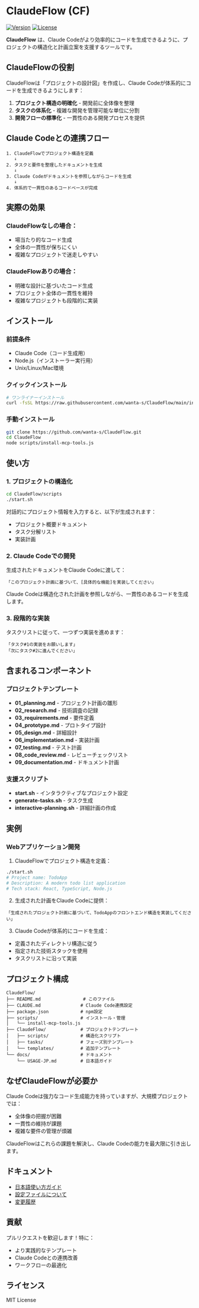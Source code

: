 # ClaudeFlow (CF)

[![Version](https://img.shields.io/badge/version-2.1.0-blue.svg)](https://github.com/wanta-s/ClaudeFlow/blob/main/CHANGELOG.md)
[![License](https://img.shields.io/badge/license-MIT-green.svg)](LICENSE)

**ClaudeFlow** は、Claude Codeがより効率的にコードを生成できるように、プロジェクトの構造化と計画立案を支援するツールです。

## ClaudeFlowの役割

ClaudeFlowは「プロジェクトの設計図」を作成し、Claude Codeが体系的にコードを生成できるようにします：

1. **プロジェクト構造の明確化** - 開発前に全体像を整理
2. **タスクの体系化** - 複雑な開発を管理可能な単位に分割
3. **開発フローの標準化** - 一貫性のある開発プロセスを提供

## Claude Codeとの連携フロー

```
1. ClaudeFlowでプロジェクト構造を定義
   ↓
2. タスクと要件を整理したドキュメントを生成
   ↓
3. Claude Codeがドキュメントを参照しながらコードを生成
   ↓
4. 体系的で一貫性のあるコードベースが完成
```

## 実際の効果

### ClaudeFlowなしの場合：
- 場当たり的なコード生成
- 全体の一貫性が保ちにくい
- 複雑なプロジェクトで迷走しやすい

### ClaudeFlowありの場合：
- 明確な設計に基づいたコード生成
- プロジェクト全体の一貫性を維持
- 複雑なプロジェクトも段階的に実装

## インストール

### 前提条件
- Claude Code（コード生成用）
- Node.js（インストーラー実行用）
- Unix/Linux/Mac環境

### クイックインストール

```bash
# ワンライナーインストール
curl -fsSL https://raw.githubusercontent.com/wanta-s/ClaudeFlow/main/install.sh | bash
```

### 手動インストール

```bash
git clone https://github.com/wanta-s/ClaudeFlow.git
cd ClaudeFlow
node scripts/install-mcp-tools.js
```

## 使い方

### 1. プロジェクトの構造化

```bash
cd ClaudeFlow/scripts
./start.sh
```

対話的にプロジェクト情報を入力すると、以下が生成されます：
- プロジェクト概要ドキュメント
- タスク分解リスト
- 実装計画

### 2. Claude Codeでの開発

生成されたドキュメントをClaude Codeに渡して：

```
「このプロジェクト計画に基づいて、[具体的な機能]を実装してください」
```

Claude Codeは構造化された計画を参照しながら、一貫性のあるコードを生成します。

### 3. 段階的な実装

タスクリストに従って、一つずつ実装を進めます：

```
「タスク#1の実装をお願いします」
「次にタスク#2に進んでください」
```

## 含まれるコンポーネント

### プロジェクトテンプレート
- **01_planning.md** - プロジェクト計画の雛形
- **02_research.md** - 技術調査の記録
- **03_requirements.md** - 要件定義
- **04_prototype.md** - プロトタイプ設計
- **05_design.md** - 詳細設計
- **06_implementation.md** - 実装計画
- **07_testing.md** - テスト計画
- **08_code_review.md** - レビューチェックリスト
- **09_documentation.md** - ドキュメント計画

### 支援スクリプト
- **start.sh** - インタラクティブなプロジェクト設定
- **generate-tasks.sh** - タスク生成
- **interactive-planning.sh** - 詳細計画の作成

## 実例

### Webアプリケーション開発

1. ClaudeFlowでプロジェクト構造を定義：
```bash
./start.sh
# Project name: TodoApp
# Description: A modern todo list application
# Tech stack: React, TypeScript, Node.js
```

2. 生成された計画をClaude Codeに提供：
```
「生成されたプロジェクト計画に基づいて、TodoAppのフロントエンド構造を実装してください」
```

3. Claude Codeが体系的にコードを生成：
- 定義されたディレクトリ構造に従う
- 指定された技術スタックを使用
- タスクリストに沿って実装

## プロジェクト構成

```
ClaudeFlow/
├── README.md                # このファイル
├── CLAUDE.md               # Claude Code連携設定
├── package.json            # npm設定
├── scripts/                # インストール・管理
│   └── install-mcp-tools.js
├── ClaudeFlow/             # プロジェクトテンプレート
│   ├── scripts/            # 構造化スクリプト
│   ├── tasks/              # フェーズ別テンプレート
│   └── templates/          # 追加テンプレート
└── docs/                   # ドキュメント
    └── USAGE-JP.md         # 日本語ガイド
```

## なぜClaudeFlowが必要か

Claude Codeは強力なコード生成能力を持っていますが、大規模プロジェクトでは：
- 全体像の把握が困難
- 一貫性の維持が課題
- 複雑な要件の管理が煩雑

ClaudeFlowはこれらの課題を解決し、Claude Codeの能力を最大限に引き出します。

## ドキュメント

- [日本語使い方ガイド](./docs/USAGE-JP.md)
- [設定ファイルについて](./CLAUDE.md)
- [変更履歴](./CHANGELOG.md)

## 貢献

プルリクエストを歓迎します！特に：
- より実践的なテンプレート
- Claude Codeとの連携改善
- ワークフローの最適化

## ライセンス

MIT License